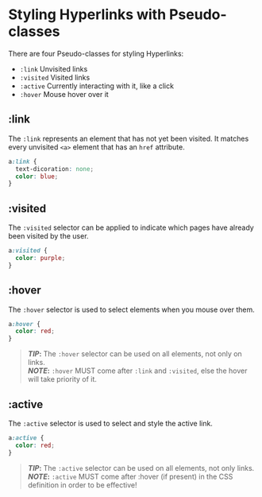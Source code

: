 # Styling Hyperlinks with Pseudo-classes

There are four Pseudo-classes for styling Hyperlinks:

- `:link` Unvisited links
- `:visited` Visited links
- `:active` Currently interacting with it, like a click
- `:hover` Mouse hover over it

## :link

The `:link` represents an element that has not yet been visited. It matches every unvisited `<a>` element that has an `href` attribute.

```css
a:link {
  text-dicoration: none;
  color: blue;
}
```

## :visited

The `:visited` selector can be applied to indicate which pages have already been visited by the user.

```css
a:visited {
  color: purple;
}
```

## :hover

The `:hover` selector is used to select elements when you mouse over them.

```css
a:hover {
  color: red;
}
```

> **_TIP_:** The `:hover` selector can be used on all elements, not only on links.\
> **_NOTE_:** `:hover` MUST come after `:link` and `:visited`, else the hover will take priority of it.

## :active

The `:active` selector is used to select and style the active link.

```css
a:active {
  color: red;
}
```

> **_TIP_:** The `:active` selector can be used on all elements, not only links.\
> **_NOTE_:** `:active` MUST come after :hover (if present) in the CSS definition in order to be effective!

